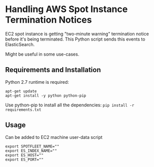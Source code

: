 # Handling AWS Spot Instance Termination Notices

EC2 spot instance is getting "two-minute warning" termination notice before it's being terminated.
This Python script sends this events to ElasticSearch.

Might be useful in some use-cases.

## Requirements and Installation
Python 2.7 runtime is required:
```
apt-get update
apt-get install -y python python-pip
```

Use python-pip to install all the dependencies:
`pip install -r requirements.txt`

## Usage
Can be added to EC2 machine user-data script
```
export SPOTFLEET_NAME=""
export ES_INDEX_NAME=""
export ES_HOST=""
export ES_PORT=""
```
